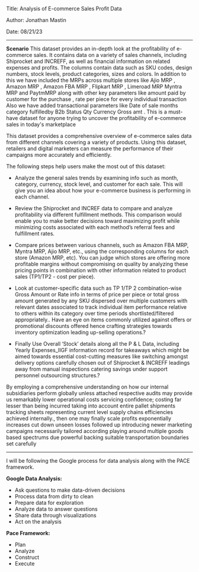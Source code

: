 Title: Analysis of E-commerce Sales Profit Data

Author: Jonathan Mastin

Date: 08/21/23

---

**Scenario**
This dataset provides an in-depth look at the profitability of e-commerce sales. It contains data on a variety of sales channels, including Shiprocket and INCREFF, as well as financial information on related expenses and profits. The columns contain data such as SKU codes, design numbers, stock levels, product categories, sizes and colors. In addition to this we have included the MRPs across multiple stores like Ajio MRP , Amazon MRP , Amazon FBA MRP , Flipkart MRP , Limeroad MRP Myntra MRP and PaytmMRP along with other key parameters like amount paid by customer for the purchase , rate per piece for every individual transaction Also we have added transactional parameters like Date of sale months category fulfilledby B2b Status Qty Currency Gross amt . This is a must-have dataset for anyone trying to uncover the profitability of e-commerce sales in today's marketplace

This dataset provides a comprehensive overview of e-commerce sales data from different channels covering a variety of products. Using this dataset, retailers and digital marketers can measure the performance of their campaigns more accurately and efficiently.

The following steps help users make the most out of this dataset:

- Analyze the general sales trends by examining info such as month, category, currency, stock level, and customer for each sale. This will give you an idea about how your e-commerce business is performing in each channel.

- Review the Shiprocket and INCREF data to compare and analyze profitability via different fulfillment methods. This comparison would enable you to make better decisions toward maximizing profit while minimizing costs associated with each method’s referral fees and fulfillment rates.

- Compare prices between various channels, such as Amazon FBA MRP, Myntra MRP, Ajio MRP, etc., using the corresponding columns for each store (Amazon MRP, etc). You can judge which stores are offering more profitable margins without compromising on quality by analyzing these pricing points in combination with other information related to product sales (TP1/TP2 - cost per piece).

- Look at customer-specific data such as TP 1/TP 2 combination-wise Gross Amount or Rate info in terms of price per piece or total gross amount generated by any SKU dispersed over multiple customers with relevant dates associated to track individual item performance relative to others within its category over time periods shortlisted/filtered appropriately.. Have an eye on items commonly utilized against offers or promotional discounts offered hence crafting strategies towards inventory optimization leading up-selling operations.?

- Finally Use Overall ‘Stock’ details along all the P & L Data, including Yearly Expenses_IIGF information record for takeaways which might be aimed towards essential cost-cutting measures like switching amongst delivery options carefully chosen out of Shiprocket & INCREFF leadings away from manual inspections catering savings under support personnel outsourcing structures.?

By employing a comprehensive understanding on how our internal subsidiaries perform globally unless attached respective audits may provide us remarkably lower operational costs servicing confidence; costing far lesser than being incurred taking into account entire pallet shipments tracking sheets representing current level supply chains efficiencies achieved internally., then one may finally scale profits exponentially increases cut down unseen losses followed up introducing newer marketing campaigns necessarily tailored according playing around multiple goods based spectrums due powerful backing suitable transportation boundaries set carefully

---

I will be following the Google process for data analysis along with the PACE framework.

**Google Data Analysis:**

  - Ask questions to make data-driven decisions
  - Process data from dirty to clean
  - Prepare data for exploration
  - Analyze data to answer questions
  - Share data through visualizations
  - Act on the analysis

**Pace Framework:**

  - Plan
  - Analyze
  - Construct
  - Execute

